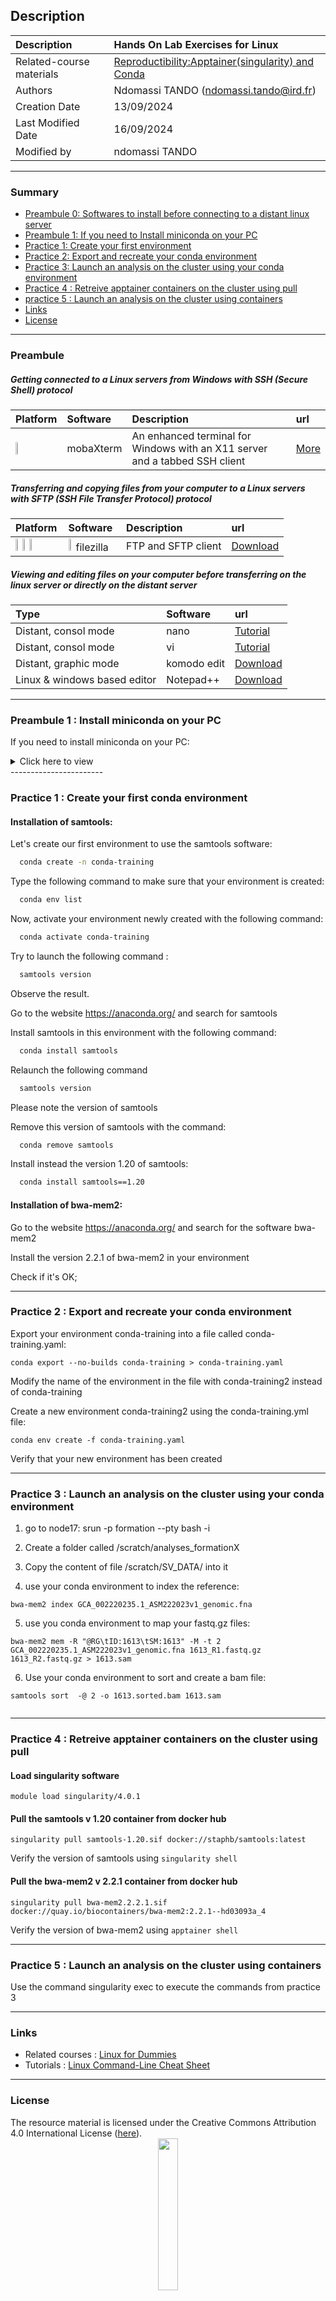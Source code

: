 ## Description

| Description              | Hands On Lab Exercises for Linux                                                                                    |
|:-------------------------|:--------------------------------------------------------------------------------------------------------------------|
| Related-course materials | [Reproductibility:Apptainer(singularity) and Conda](https://github.com/CIBiG-wave/cibig-wave.github.io/blob/gh-pages/docs/course_materials/REPRO/CONTAINERS/) |
| Authors                  | Ndomassi TANDO (ndomassi.tando@ird.fr)                                                           |
| Creation Date            | 13/09/2024                                                                                                          |
| Last Modified Date       | 16/09/2024                                                                                                          |
| Modified by              | ndomassi TANDO              |

-----------------------

### Summary

<!-- TOC depthFrom:2 depthTo:2 withLinks:1 updateOnSave:1 orderedList:0 -->
* [Preambule 0: Softwares to install before connecting to a distant linux server ](#preambule-0)
* [Preambule 1: If you need to Install miniconda on your PC](#preambule-1)
* [Practice 1: Create your first environment](#practice-1)
* [Practice 2: Export and recreate your conda environment](#practice-2)
* [Practice 3: Launch an analysis on the cluster using your conda environment](#practice-3)
* [Practice 4 : Retreive apptainer containers on the cluster using pull](#practice-4)
* [practice 5 : Launch an analysis on the cluster using containers](#practice-5)
* [Links](#links)
* [License](#license)


-----------------------

<a name="preambule"></a>
### Preambule


##### Getting connected to a Linux servers from Windows with SSH (Secure Shell) protocol

| Platform                                                              | Software  | Description | url |
|:----------------------------------------------------------------------| :------------- | :------------- | :------------- |
| <img width="10%" class="img-responsive" src="img/osWin.png"/> | mobaXterm |An enhanced terminal for Windows with an X11 server and a tabbed SSH client | [More](https://mobaxterm.mobatek.net/) |



##### Transferring and copying files from your computer to a Linux servers with SFTP (SSH File Transfer Protocol) protocol

| Platform                                                                                                                                                                                     | Software  | Description | url |
|:---------------------------------------------------------------------------------------------------------------------------------------------------------------------------------------------| :------------- | :------------- | :------------- |
| <img width="10%" class="img-responsive" src="img/osApple.png"/> <img width="10%" class="img-responsive" src="img/osLinux.png"/> <img width="10%" class="img-responsive" src="img/osWin.png"/>| <img width="10%" class="img-responsive" src="img/filezilla.png"/> filezilla |  FTP and SFTP client  | [Download](https://filezilla-project.org/download.php?type=client)  |


##### Viewing and editing files on your computer before transferring on the linux server or directly on the distant server

| Type | Software  | url |
| :------------- | :------------- | :------------- |
| Distant, consol mode |  nano | [Tutorial](http://www.howtogeek.com/howto/42980/) |  
| Distant, consol mode |  vi | [Tutorial](https://www.washington.edu/computing/unix/vi.html)  |  
| Distant, graphic mode| komodo edit | [Download](https://www.activestate.com/komodo-ide/downloads/edit) |
| Linux & windows based editor | Notepad++ | [Download](https://notepad-plus-plus.org/download/v7.5.5.html) |

-----------------------


<a name="preambule-1"></a>
### Preambule 1  : Install miniconda on your PC

If you need to install miniconda on your PC:

<details><summary>Click here to view</summary>

* Create a directory called `miniconda`

   ```bash
   mkdir miniconda3
   ```

* Download the Miniconda installation script for Linux (Google Cloud Shell runs on a Linux virtual machine):
  ```bash
  wget https://repo.anaconda.com/miniconda/Miniconda3-latest-Linux-x86_64.sh
  ```

* Run the Miniconda installation script (`-b` to be able to run unattended, which means that all of the agreements are automatically accepted without user prompt. `-u` updates any existing installation in the directory of install if there is one. `-p` is the directory to install into):
  ```bash
  bash Miniconda3-latest-Linux-x86_64.sh  -b -u -p ~/miniconda3
  ```

* Add this conda initialization incantation to your .bashrc:

  ```bash
  ~/miniconda3/bin/conda init bash
  ```

* After the install is complete, source your **.bashrc** to refresh the terminal with information about conda:

  ```bash
  source .bashrc
  ```

* This will start the conda environment. Notice that your command prompt now includes **(base)**, e.g.,:
  ```
  (base) formation20@master1:~$
  ```

* If you don't want conda to start every time you open a terminal, simply add the following line at the end of your .bashrc:

   ```bash
   conda deactivate
   ```
* Add the defaults channels:
  
   ```bash
   conda config --add channels defaults
   conda config --add channels bioconda
   conda config --add channels conda-forge
   conda config --set channel_priority strict
   ```

</details>
-----------------------

<a name="practice-1"></a>
###  Practice 1 : Create your first conda environment


#### Installation of samtools:

Let's create our first environment to use the samtools software:

 ```bash
   conda create -n conda-training 
   ```

Type the following command to make sure that your environment is created:

 ```bash
   conda env list
   ```
Now,  activate your environment newly created with the following command:

 ```bash
   conda activate conda-training
   ```

Try to launch the following command :

 ```bash
   samtools version
   ```
Observe the result.

Go to the website https://anaconda.org/  and search for samtools 

Install samtools in this environment with the following command:

 ```bash
   conda install samtools
   ```

Relaunch the following command 

 ```bash
   samtools version
   ```
Please note the version of samtools

Remove this version of samtools with the command:

 ```bash
   conda remove samtools
   ```
Install instead the version 1.20 of samtools:

 ```bash
   conda install samtools==1.20
   ```
#### Installation of bwa-mem2:

Go to the website https://anaconda.org/  and search for the software bwa-mem2

Install the version 2.2.1 of bwa-mem2 in your environment

Check if it's OK;

-----------------------

<a name="practice-2"></a>
### Practice 2 : Export and recreate your conda environment

Export your environment conda-training into a file called conda-training.yaml:

```
conda export --no-builds conda-training > conda-training.yaml

```

Modify the name of the environment in the file with conda-training2 instead of conda-training


Create a new environment conda-training2 using the conda-training.yml file:

```
conda env create -f conda-training.yaml
```

Verify that your new environment has been created

-----------------------

<a name="practice-3"></a>
### Practice 3 : Launch an analysis on the cluster using your conda environment

1) go to node17: srun -p formation --pty bash -i

2) Create a folder called /scratch/analyses_formationX

3) Copy the content of  file /scratch/SV_DATA/ into it


4) use your conda environment to index the reference:

```
bwa-mem2 index GCA_002220235.1_ASM222023v1_genomic.fna

```

5) use you conda environment to map your fastq.gz files:

```
bwa-mem2 mem -R "@RG\tID:1613\tSM:1613" -M -t 2 GCA_002220235.1_ASM222023v1_genomic.fna 1613_R1.fastq.gz 1613_R2.fastq.gz > 1613.sam

```

6) Use your conda environment to sort and create a bam file:

```
samtools sort  -@ 2 -o 1613.sorted.bam 1613.sam


```




-----------------------

<a name="practice-4"></a>
### Practice 4 :  Retreive apptainer containers on the cluster using pull

#### Load singularity software

```
module load singularity/4.0.1
```

#### Pull the samtools v 1.20 container from docker hub

```
singularity pull samtools-1.20.sif docker://staphb/samtools:latest

```

Verify the version of samtools using `singularity shell`


#### Pull the bwa-mem2 v 2.2.1 container from docker hub

```
singularity pull bwa-mem2.2.2.1.sif docker://quay.io/biocontainers/bwa-mem2:2.2.1--hd03093a_4

```

Verify the version of bwa-mem2 using `apptainer shell`


-----------------------

<a name="practice-5"></a>
### Practice 5 : Launch an analysis on the cluster using containers


Use the command singularity exec to execute the commands from practice 3

-----------------------







### Links
<a name="links"></a>

* Related courses : [Linux for Dummies](https://)
* Tutorials : [Linux Command-Line Cheat Sheet](https://)

-----------------------

### License
<a name="license"></a>

<div>
The resource material is licensed under the Creative Commons Attribution 4.0 International License (<a href="http://creativecommons.org/licenses/by-nc-sa/4.0/">here</a>).
<center><img width="25%" class="img-responsive" src="http://creativecommons.org.nz/wp-content/uploads/2012/05/by-nc-sa1.png"/>
</center>
</div>

